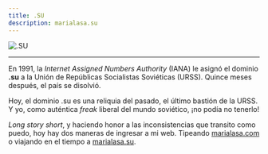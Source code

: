 ```yaml
---
title: .SU
description: marialasa.su
---
```


![.SU](https://imgix.bustle.com/inverse/6d/96/a4/65/3859/4620/9175/318bca9f9468/the-flag-of-the-soviet-union.jpeg)

---

En 1991, la _Internet Assigned Numbers Authority_ (IANA) le asignó el dominio **.su** a la Unión de Repúblicas Socialistas Soviéticas (URSS). Quince meses después, el país se disolvió.

Hoy, el dominio .su es una reliquia del pasado, el último bastión de la URSS. Y yo, como auténtica _freak_ liberal del mundo soviético, ¡no podía no tenerlo!

_Long story short_, y haciendo honor a las inconsistencias que transito como puedo, hoy hay dos maneras de ingresar a mi web. Tipeando [marialasa.com](https://marialasa.com) o viajando en el tiempo a [marialasa.su](https://marialasa.su).
